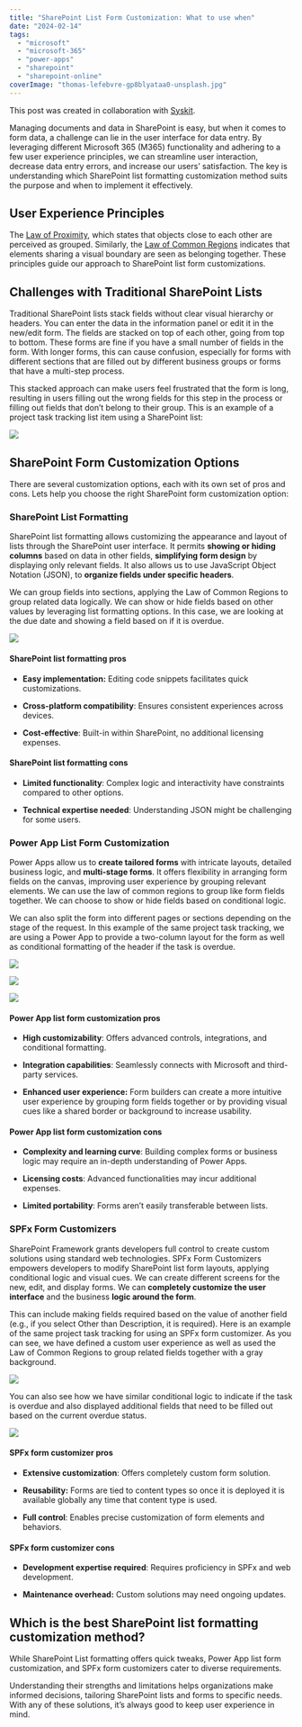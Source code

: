 ```yaml
---
title: "SharePoint List Form Customization: What to use when"
date: "2024-02-14"
tags: 
  - "microsoft"
  - "microsoft-365"
  - "power-apps"
  - "sharepoint"
  - "sharepoint-online"
coverImage: "thomas-lefebvre-gp8blyataa0-unsplash.jpg"
---
```


This post was created in collaboration with [Syskit](https://www.syskit.com/blog/sharepoint-list-formatting/?_gl=1*8x8um5*_up*MQ..&gclid=Cj0KCQiA5rGuBhCnARIsAN11vgS3w3agzqx_BJA5RN59Eb-1S-nRp7H5qVGTQPzA22BzMBdoYuL2Ay0aAh3GEALw_wcB).

Managing documents and data in SharePoint is easy, but when it comes to form data, a challenge can lie in the user interface for data entry. By leveraging different Microsoft 365 (M365) functionality and adhering to a few user experience principles, we can streamline user interaction, decrease data entry errors, and increase our users’ satisfaction. The key is understanding which SharePoint list formatting customization method suits the purpose and when to implement it effectively. 

## User Experience Principles 

The [Law of Proximity](https://lawsofux.com/law-of-proximity/), which states that objects close to each other are perceived as grouped. Similarly, the [Law of Common Regions](https://lawsofux.com/law-of-common-region/) indicates that elements sharing a visual boundary are seen as belonging together. These principles guide our approach to SharePoint list form customizations. 

## **Challenges with Traditional SharePoint Lists** 

Traditional SharePoint lists stack fields without clear visual hierarchy or headers. You can enter the data in the information panel or edit it in the new/edit form. The fields are stacked on top of each other, going from top to bottom. These forms are fine if you have a small number of fields in the form. With longer forms, this can cause confusion, especially for forms with different sections that are filled out by different business groups or forms that have a multi-step process.

This stacked approach can make users feel frustrated that the form is long, resulting in users filling out the wrong fields for this step in the process or filling out fields that don’t belong to their group. This is an example of a project task tracking list item using a SharePoint list:

[![](https://spdcp.com/wp-content/uploads/2024/02/newform.png?w=716)](https://spdcp.com/wp-content/uploads/2024/02/newform.png)

## SharePoint Form **Customization Options** 

There are several customization options, each with its own set of pros and cons. Lets help you choose the right SharePoint form customization option:

### SharePoint **List Formatting** 

SharePoint list formatting allows customizing the appearance and layout of lists through the SharePoint user interface. It permits **showing or hiding columns** based on data in other fields, **simplifying form design** by displaying only relevant fields. It also allows us to use JavaScript Object Notation (JSON), to **organize fields under specific headers**.

We can group fields into sections, applying the Law of Common Regions to group related data logically. We can show or hide fields based on other values by leveraging list formatting options. In this case, we are looking at the due date and showing a field based on if it is overdue.

[![](https://spdcp.com/wp-content/uploads/2024/02/columnformatting.png?w=1024)](https://spdcp.com/wp-content/uploads/2024/02/columnformatting.png)

#### **SharePoint list formatting pros** 

- **Easy implementation:** Editing code snippets facilitates quick customizations.

- **Cross-platform compatibility**: Ensures consistent experiences across devices.

- **Cost-effective**: Built-in within SharePoint, no additional licensing expenses.

#### **SharePoint list formatting cons** 

- **Limited functionality**: Complex logic and interactivity have constraints compared to other options.

- **Technical expertise needed**: Understanding JSON might be challenging for some users.

### **Power App List Form Customization** 

Power Apps allow us to **create tailored forms** with intricate layouts, detailed business logic, and **multi-stage forms**. It offers flexibility in arranging form fields on the canvas, improving user experience by grouping relevant elements. We can use the law of common regions to group like form fields together. We can choose to show or hide fields based on conditional logic.

We can also split the form into different pages or sections depending on the stage of the request. In this example of the same project task tracking, we are using a Power App to provide a two-column layout for the form as well as conditional formatting of the header if the task is overdue.

[![](https://spdcp.com/wp-content/uploads/2024/02/powerapp1.png?w=398)](https://spdcp.com/wp-content/uploads/2024/02/powerapp1.png)

[![](https://spdcp.com/wp-content/uploads/2024/02/powerapp2.png?w=397)](https://spdcp.com/wp-content/uploads/2024/02/powerapp2.png)

[![](https://spdcp.com/wp-content/uploads/2024/02/powerapp3.png?w=399)](https://spdcp.com/wp-content/uploads/2024/02/powerapp3.png)

#### **Power App list form customization pros**

- **High customizability**: Offers advanced controls, integrations, and conditional formatting.

- **Integration capabilities**: Seamlessly connects with Microsoft and third-party services.

- **Enhanced user experience:** Form builders can create a more intuitive user experience by grouping form fields together or by providing visual cues like a shared border or background to increase usability.

#### **Power App list form customization cons** 

- **Complexity and learning curve**: Building complex forms or business logic may require an in-depth understanding of Power Apps.

- **Licensing costs**: Advanced functionalities may incur additional expenses.

- **Limited portability**: Forms aren’t easily transferable between lists.

### **SPFx Form Customizers** 

SharePoint Framework grants developers full control to create custom solutions using standard web technologies. SPFx Form Customizers empowers developers to modify SharePoint list form layouts, applying conditional logic and visual cues. We can create different screens for the new, edit, and display forms. We can **completely customize the user interface** and the business **logic around the form**.

This can include making fields required based on the value of another field (e.g., if you select Other than Description, it is required). Here is an example of the same project task tracking for using an SPFx form customizer. As you can see, we have defined a custom user experience as well as used the Law of Common Regions to group related fields together with a gray background.

[![](https://spdcp.com/wp-content/uploads/2024/02/spfx1.png?w=729)](https://spdcp.com/wp-content/uploads/2024/02/spfx1.png)

You can also see how we have similar conditional logic to indicate if the task is overdue and also displayed additional fields that need to be filled out based on the current overdue status.

[![](https://spdcp.com/wp-content/uploads/2024/02/spfx2.png?w=717)](https://spdcp.com/wp-content/uploads/2024/02/spfx2.png)

#### **SPFx form customizer pros** 

- **Extensive customization**: Offers completely custom form solution.

- **Reusability:** Forms are tied to content types so once it is deployed it is available globally any time that content type is used.

- **Full control**: Enables precise customization of form elements and behaviors.

#### **SPFx form customizer cons** 

- **Development expertise required**: Requires proficiency in SPFx and web development. 

- **Maintenance overhead:** Custom solutions may need ongoing updates.

## Which is the best SharePoint list formatting customization method?

While SharePoint List formatting offers quick tweaks, Power App list form customization, and SPFx form customizers cater to diverse requirements.

Understanding their strengths and limitations helps organizations make informed decisions, tailoring SharePoint lists and forms to specific needs. With any of these solutions, it’s always good to keep user experience in mind.
